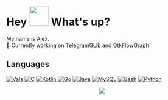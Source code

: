 <h1> Hey <img src="https://emojis.slackmojis.com/emojis/images/1577305505/7373/hand_wave.gif?1577305505" width="50" /> What's up?</h1>

My name is Alex.  
🔭 Currently working on [TelegramGLib](https://github.com/SpikedPaladin/TelegramGLib) and [GtkFlowGraph](https://github.com/SpikedPaladin/GtkFlowGraph)

## Languages
[![Vala](https://img.shields.io/badge/Vala-A56DE2?logo=vala)](https://vala.dev/)
[![C](https://img.shields.io/badge/C-00599C?logo=c&logoColor=white)](https://github.com/SpikedPaladin)
[![Kotlin](https://img.shields.io/badge/Kotlin-7F52FF?logo=kotlin&logoColor=white)](https://github.com/SpikedPaladin)
[![Go](https://img.shields.io/badge/Go-00ADD8?&logo=go&logoColor=white)](https://github.com/SpikedPaladin)
[![Java](https://img.shields.io/badge/Java-ED8B00?logo=openjdk&logoColor=white)](https://github.com/SpikedPaladin)
[![MySQL](https://img.shields.io/badge/SQL-4479A1?logo=mysql&logoColor=white)](https://github.com/SpikedPaladin)
[![Bash](https://img.shields.io/badge/Bash-4EAA25?logo=GNU%20Bash&logoColor=white)](https://github.com/SpikedPaladin)
[![Python](https://img.shields.io/badge/Python-3776AB?logo=python&logoColor=white)](https://github.com/SpikedPaladin)

<p align="center">
  <a href="https://github.com/SpikedPaladin">
    <img src="https://komarev.com/ghpvc/?username=SpikedPaladin&color=blue&style=flat"/>
  </a>
</p>
